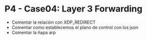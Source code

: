 # P4 - Case04: Layer 3 Forwarding

*   Comentar la relación con XDP_REDIRECT
*   Comentar como establecemos el plano de control con los json
*   Comentar la ñapa arp 
